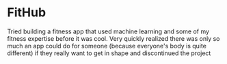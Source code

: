 # FitHub

Tried building a fitness app that used machine learning and some of my fitness expertise before it was cool. Very quickly realized there was only so much an app could do for someone (because everyone's body is quite different) if they really want to get in shape and discontinued the project
